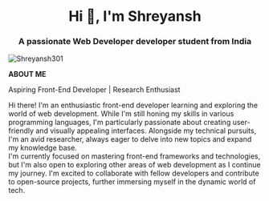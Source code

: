 <h1 align="center">Hi 👋, I'm Shreyansh </h1>
<h3 align="center">A passionate Web Developer developer student from India</h3>
<p align="left"> <img src="https://komarev.com/ghpvc/?username=Shreyansh301&label=Profile%20views&color=0e75b6&style=flat" alt="Shreyansh301" /> </p>

**ABOUT ME**

Aspiring Front-End Developer | Research Enthusiast

Hi there! I'm an enthusiastic front-end developer learning and exploring the world of web development. While I'm still honing my skills in various programming languages, I'm particularly passionate about creating user-friendly and visually appealing interfaces. Alongside my technical pursuits, I'm an avid researcher, always eager to delve into new topics and expand my knowledge base. <br> I'm currently focused on mastering front-end frameworks and technologies, but I'm also open to exploring other areas of web development as I continue my journey. I'm excited to collaborate with fellow developers and contribute to open-source projects, further immersing myself in the dynamic world of tech.

